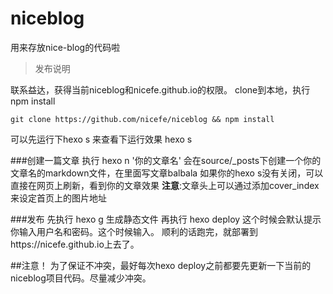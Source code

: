 # niceblog
用来存放nice-blog的代码啦

>发布说明

联系益达，获得当前niceblog和nicefe.github.io的权限。
clone到本地，执行npm install

    git clone https://github.com/nicefe/niceblog && npm install

可以先运行下hexo s 来查看下运行效果
    hexo s

###创建一篇文章
执行 hexo n '你的文章名'
会在source/_posts下创建一个你的文章名的markdown文件，在里面写文章balbala
如果你的hexo s没有关闭，可以直接在网页上刷新，看到你的文章效果
**注意**:文章头上可以通过添加cover_index来设定首页上的图片地址

###发布
先执行 hexo g
生成静态文件
再执行 hexo deploy
这个时候会默认提示你输入用户名和密码。这个时候输入。
顺利的话跑完，就部署到https://nicefe.github.io上去了。

##注意！
为了保证不冲突，最好每次hexo deploy之前都要先更新一下当前的niceblog项目代码。尽量减少冲突。
